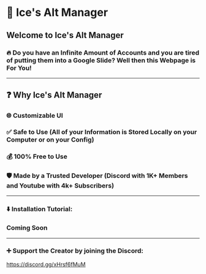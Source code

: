 # 🧊 Ice's Alt Manager 

##  Welcome to Ice's Alt Manager
### 🔥 Do you have an Infinite Amount of Accounts and you are tired of putting them into a Google Slide? Well then this Webpage is For You!
------------------------------------------------------------------------------------------
## ❓ Why Ice's Alt Manager
### 🌐 Customizable UI
### ✅ Safe to Use (All of your Information is Stored Locally on your Computer or on your Config)
### 💰 100% Free to Use
### 🛡️ Made by a Trusted Developer (Discord with 1K+ Members and Youtube with 4k+ Subscribers)
------------------------------------------------------------------------------------------
### ⬇️ Installation Tutorial:
### Coming Soon
------------------------------------------------------------------------------------------
### ➕ Support the Creator by joining the Discord:
https://discord.gg/xHrsf6fMuM
